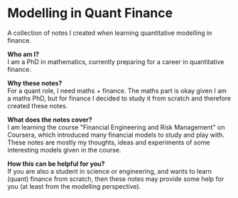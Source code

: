 # Modelling in Quant Finance
A collection of notes I created when learning quantitative modelling in finance.

**Who am I?**  
I am a PhD in mathematics, currently preparing for a career in quantitative finance.

**Why these notes?**  
For a quant role, I need maths + finance. The maths part is okay given I am a maths PhD, but for finance I decided to study it from scratch and therefore created these notes.

**What does the notes cover?**  
I am learning the course "Financial Engineering and Risk Management" on Coursera, which introduced many financial models to study and play with. These notes are mostly my thoughts, ideas and experiments of some interesting models given in the course. 

**How this can be helpful for you?**  
If you are also a student in science or engineering, and wants to learn (quant) finance from scratch, then these notes may provide some help for you (at least from the modelling perspective).   
